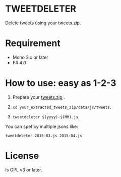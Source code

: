 # TWEETDELETER
Delete tweets using your tweets.zip.

# Requirement

* Mono 3.x or later
* F# 4.0

# How to use: easy as 1-2-3

1. Prepare your [tweets.zip](https://support.twitter.com/articles/20170160) .

2. ```cd your_extracted_tweets_zip/data/js/tweets```.

3. ```tweetdeleter $(yyyy)-$(MM).js```.

You can speficy multiple jsons like:

```tweetdeleter 2015-03.js 2015-04.js```

# License

Is GPL v3 or later.
